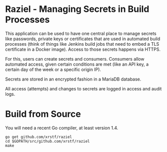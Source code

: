 Raziel - Managing Secrets in Build Processes
============================================

This application can be used to have one central place to manage secrets like passwords,
private keys or certificates that are used in automated build processes (think of things
like Jenkins build jobs that need to embed a TLS certificate in a Docker image). Access
to those secrets happens via HTTPS.

For this, users can create secrets and consumers. Consumers allow automated access,
given certain conditions are met (like an API key, a certain day of the week or a specific
origin IP).

Secrets are stored in an encrypted fashion in a MariaDB database.

All access (attempts) and changes to secrets are logged in access and audit logs.

Build from Source
=================

You will need a recent Go compiler, at least version 1.4.

```
go get github.com/xrstf/raziel
cd $GOPATH/src/github.com/xrstf/raziel
make
```

